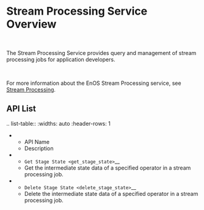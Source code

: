 # Stream Processing Service Overview

<br />

The Stream Processing Service provides query and management of stream processing jobs for application developers.

<br />

For more information about the EnOS Stream Processing service, see [Stream Processing](/docs/data-asset/en/2.1.0/howto/streaming/index.html).


## API List


.. list-table::
   :widths: auto
   :header-rows: 1

   * - API Name
     - Description
   * - `Get Stage State <get_stage_state>`__
     - Get the intermediate state data of a specified operator in a stream processing job.
   * - `Delete Stage State <delete_stage_state>`__
     - Delete the intermediate state data of a specified operator in a stream processing job.



<!-- end -->
